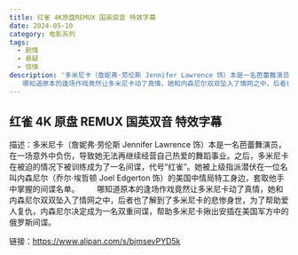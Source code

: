 ```yaml
---
title: 红雀 4K原盘REMUX 国英双音 特效字幕
date: 2024-05-10
category: 电影系列
tags:
  - 剧情
  - 悬疑
  - 惊悚
description: '多米尼卡（詹妮弗·劳伦斯 Jennifer Lawrence 饰）本是一名芭蕾舞演员，在一场意外中负伤，导致她无法再继续经营自己热爱的舞蹈事业。之后，多米尼卡在被迫的情况下被训练成为了一名间谍，代号“红雀”。她被上级指派潜伏在一位名叫内森尼尔（乔尔·埃哲顿 Joel Edgerton 饰）的美国中情局特工身边，套取他手中掌握的间谍名单。
　　哪知道原本的逢场作戏竟然让多米尼卡动了真情，她和内森尼尔双双坠入了情网之中，后者也了解到了多米尼卡的悲惨身世，为了帮助爱人复仇，内森尼尔决定成为一名双重间谍，帮助多米尼卡揪出安插在美国军方中的俄罗斯间谍。'
---
```


## 红雀 4K 原盘 REMUX 国英双音 特效字幕

描述：多米尼卡（詹妮弗·劳伦斯 Jennifer Lawrence 饰）本是一名芭蕾舞演员，在一场意外中负伤，导致她无法再继续经营自己热爱的舞蹈事业。之后，多米尼卡在被迫的情况下被训练成为了一名间谍，代号“红雀”。她被上级指派潜伏在一位名叫内森尼尔（乔尔·埃哲顿 Joel Edgerton 饰）的美国中情局特工身边，套取他手中掌握的间谍名单。
　　哪知道原本的逢场作戏竟然让多米尼卡动了真情，她和内森尼尔双双坠入了情网之中，后者也了解到了多米尼卡的悲惨身世，为了帮助爱人复仇，内森尼尔决定成为一名双重间谍，帮助多米尼卡揪出安插在美国军方中的俄罗斯间谍。

链接：https://www.alipan.com/s/bjmsevPYD5k

